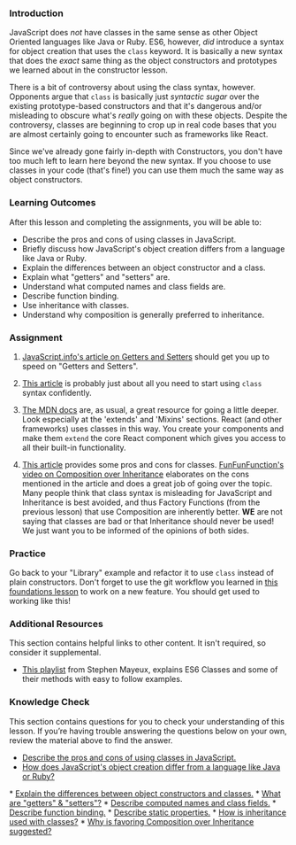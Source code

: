 ### Introduction
JavaScript does _not_ have classes in the same sense as other Object Oriented languages like Java or Ruby. ES6, however, _did_ introduce a syntax for object creation that uses the `class` keyword. It is basically a new syntax that does the _exact_ same thing as the object constructors and prototypes we learned about in the constructor lesson.

There is a bit of controversy about using the class syntax, however. Opponents argue that `class` is basically just _syntactic sugar_ over the existing prototype-based constructors and that it's dangerous and/or misleading to obscure what's _really_ going on with these objects. Despite the controversy, classes are beginning to crop up in real code bases that you are almost certainly going to encounter such as frameworks like React.

Since we've already gone fairly in-depth with Constructors, you don't have too much left to learn here beyond the new syntax. If you choose to use classes in your code (that's fine!) you can use them much the same way as object constructors.

### Learning Outcomes
After this lesson and completing the assignments, you will be able to:

- Describe the pros and cons of using classes in JavaScript.
- Briefly discuss how JavaScript's object creation differs from a language like Java or Ruby.
- Explain the differences between an object constructor and a class.
- Explain what "getters" and "setters" are.
- Understand what computed names and class fields are.
- Describe function binding.
- Use inheritance with classes.
- Understand why composition is generally preferred to inheritance.

### Assignment

<div class="lesson-content__panel" markdown="1">

1.  [JavaScript.info's article on Getters and Setters](https://javascript.info/property-accessors) should get you up to 
    speed on "Getters and Setters".
    
1.  [This article](https://javascript.info/class) is probably just about all you need to start using `class` syntax 
    confidently.

1.  [The MDN docs](https://developer.mozilla.org/en-US/docs/Web/JavaScript/Reference/Classes) are, as usual, a 
    great resource for going a little deeper. Look especially at the 'extends' and 'Mixins' sections. React (and other 
    frameworks) uses classes in this way. You create your components and make them `extend` the core React 
    component which gives you access to all their built-in functionality.

1.  [This article](https://medium.com/@rajaraodv/is-class-in-es6-the-new-bad-part-6c4e6fe1ee65) provides some 
    pros and cons for classes. [FunFunFunction's video on Composition over Inheritance](https://www.youtube.com/watch?v=wfMtDGfHWpA)
    elaborates on the cons mentioned in the article and does 
    a great job of going over the topic. Many people think that class syntax is misleading for JavaScript and 
    Inheritance is best avoided, and thus Factory Functions (from the previous lesson) that use Composition are 
    inherently better. __WE__ are not saying that classes are bad or that Inheritance should never be used! We just 
    want you to be informed of the opinions of both sides.
</div>

### Practice

Go back to your "Library" example and refactor it to use `class` instead of plain constructors.  Don't forget to use the git workflow you learned in [this foundations lesson](https://www.theodinproject.com/lessons/foundations-revisiting-rock-paper-scissors) to work on a new feature. You should get used to working like this!

### Additional Resources
This section contains helpful links to other content. It isn't required, so consider it supplemental.

* [This playlist](https://www.youtube.com/playlist?list=PLtwj5TTsiP7uTKfTQbcmb59mWXosLP_7S) from Stephen Mayeux, explains ES6 Classes and some of their methods with easy to follow examples.

### Knowledge Check
This section contains questions for you to check your understanding of this lesson. If you’re having trouble answering the questions below on your own, review the material above to find the answer.

* <a class="knowledge-check-link" href="https://rajaraodv.medium.com/is-class-in-es6-the-new-bad-part-6c4e6fe1ee65">Describe the pros and cons of using classes in JavaScript.</a>
* <a class="knowledge-check-link" href="https://rajaraodv.medium.com/is-class-in-es6-the-new-bad-part-6c4e6fe1ee65">How does JavaScript's object creation differ from a language like Java or Ruby?
</a>
* <a class="knowledge-check-link" href="https://javascript.info/class#not-just-a-syntactic-sugar">Explain the differences between object constructors and classes.</a>
* <a class="knowledge-check-link" href="https://javascript.info/property-accessors">What are "getters" & "setters"?</a>
* <a class="knowledge-check-link" href="https://javascript.info/class">Describe computed names and class fields.</a>
* <a class="knowledge-check-link" href="https://javascript.info/class">Describe function binding.</a>
* <a class="knowledge-check-link" href="(https://developer.mozilla.org/en-US/docs/Web/JavaScript/Reference/Classes)">Describe static properties.</a>
* <a class="knowledge-check-link" href="https://developer.mozilla.org/en-US/docs/Web/JavaScript/Reference/Classes">How is inheritance used with classes?</a>
* <a class="knowledge-check-link" href="https://www.youtube.com/watch?v=wfMtDGfHWpA">Why is favoring Composition over Inheritance suggested?</a>
